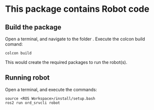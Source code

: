 # This package contains Robot code  

## Build the package  
Open a terminal, and navigate to the folder <ROS Workspace>.  Execute the colcon build comand:  
```
colcon build
```

This would create the required packages to run the robot(s).

## Running robot  

Open a terminal, and execute the commands:  
```
source <ROS Workspace>/install/setup.bash
ros2 run ord_srvcli robot
```
